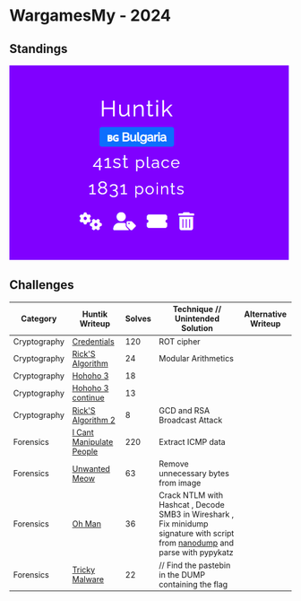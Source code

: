 # WargamesMy - 2024

## Standings

![Description](./images/TeamStandings.png)

## Challenges

| Category    | Huntik Writeup   | Solves | Technique // Unintended Solution | Alternative Writeup   |
| ----------- | ---------------  | ------ | ------------ | ---------------- | 
| Cryptography   | [Credentials](challenges/Cryptography/Credentials/)    |    120     |   ROT cipher   |           
| Cryptography   | [Rick'S Algorithm](challenges/Cryptography/Rick-S-Algorithm/)   |   24      |   Modular Arithmetics   |  
| Cryptography   | [Hohoho 3](challenges/Cryptography/Hohoho-3/)    |    18     |            |  
| Cryptography   | [Hohoho 3 continue](challenges/Cryptography/Hohoho-3-continue/)    |   13      |      |  
| Cryptography   | [Rick'S Algorithm 2](challenges/Cryptography/Rick-S-Algorithm-2/)  | 8        |    GCD and RSA Broadcast Attack       |  
| Forensics   | [I Cant Manipulate People](challenges/Forensics/I-Cant-Manipulate-People/)    |    220     |   Extract ICMP data         |           
| Forensics   | [Unwanted Meow](challenges/Forensics/Unwanted-Meow/)    |  63       |   Remove unnecessary bytes from image |           
| Forensics   | [Oh Man](challenges/Forensics/Oh-Man/)    |   36      |  Crack NTLM with Hashcat , Decode SMB3 in Wireshark , Fix minidump signature with script from [nanodump](https://github.com/fortra/nanodump) and parse with pypykatz   |           
| Forensics   | [Tricky Malware](challenges/Forensics/Tricky-Malware/)    |   22      |     // Find the pastebin in the DUMP containing the flag       |           
